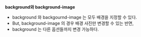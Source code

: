 **background와 background-image**
- background 와 backgournd-image 는 모두 배경을 지정할 수 있다. 
- But, background-image 의 경우 배경 사진만 변경할 수 있는 반면, 
- background 는 다른 옵션들까지 변경 가능하다. 